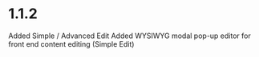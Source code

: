 # 1.1.2
Added Simple / Advanced Edit
Added WYSIWYG modal pop-up editor for front end content editing (Simple Edit)